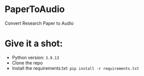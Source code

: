 # PaperToAudio
Convert Research Paper to Audio

# Give it a shot:
- Python version: `3.9.13`
- Clone the repo
- Install the requirements.txt: `pip install -r requirements.txt`
